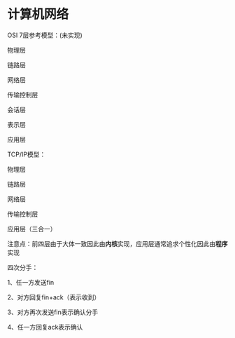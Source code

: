 # 计算机网络

OSI 7层参考模型：(未实现)

物理层

链路层

网络层

传输控制层

会话层

表示层

应用层



TCP/IP模型：

物理层

链路层

网络层

传输控制层

应用层（三合一）

注意点：前四层由于大体一致因此由**内核**实现，应用层通常追求个性化因此由**程序**实现





四次分手：

1、任一方发送fin

2、对方回复fin+ack（表示收到）

3、对方再次发送fin表示确认分手

4、任一方回复ack表示确认

